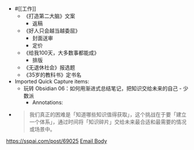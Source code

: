 - #[[工作]]
    - 《打造第二大脑》文案
        - 返稿
    - 《好人只会越当越委屈》
        - 封面送审
        - 定价
    - 《给我100天，大多数事都能成》
        - 排版
    - 《无退休社会》报选题
    - 《35岁的教科书》定书名
- Imported Quick Capture items:
    - 玩转 Obsidian 06：如何用渐进式总结笔记，把知识交给未来的自己 - 少数派
        - Annotations:

* > 我们真正的困难是「知道哪些知识值得获取」，这个挑战在于要「建立一个体系」，通过时间将「知识碎片」交给未来最合适和最需要的情况或场景中。



https://sspai.com/post/69025 [Email Body](https://files.todoist.com/Pmo9fZh-f9_FDj5QOl8UZqDKfyLhQQod-w0hogZEiV_R34QLFeOvfrvWJbUxou0s/by/21878347/as/file.html)
